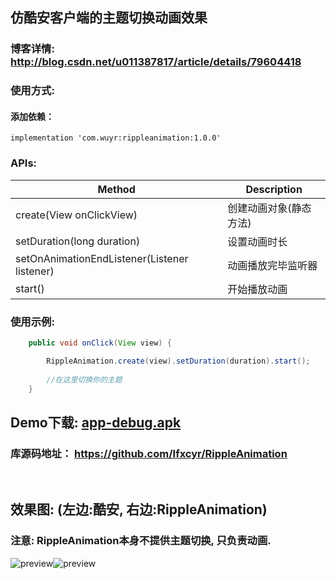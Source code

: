 ## 仿酷安客户端的主题切换动画效果
### 博客详情: http://blog.csdn.net/u011387817/article/details/79604418

### 使用方式:
#### 添加依赖：
```
implementation 'com.wuyr:rippleanimation:1.0.0'
```

### APIs:
|Method|Description|
|------|-----------|
|create(View onClickView)|创建动画对象(静态方法)|
|setDuration(long duration)|设置动画时长|
|setOnAnimationEndListener(Listener listener)|动画播放完毕监听器|
|start()|开始播放动画|

### 使用示例:

```java
    public void onClick(View view) {

        RippleAnimation.create(view).setDuration(duration).start();
        
        //在这里切换你的主题
    }

```

## Demo下载: [app-debug.apk](https://github.com/wuyr/RippleAnimation/raw/master/app-debug.apk)
### 库源码地址： https://github.com/Ifxcyr/RippleAnimation
<br/>

## 效果图: (左边:酷安, 右边:RippleAnimation)
### 注意: RippleAnimation本身不提供主题切换, 只负责动画.

![preview](https://github.com/wuyr/RippleAnimation/raw/master/previews/preview1.gif)![preview](https://github.com/wuyr/RippleAnimation/raw/master/previews/preview2.gif)
